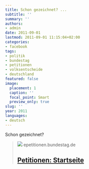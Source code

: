 ```yaml
---
title: Schon gezeichnet? ...
subtitle: ''
summary: ''
authors:
- admin
date: 2011-09-01
lastmod: 2011-09-01 11:15:04+02:00
categories:
- facebook
tags:
- politik
- bundestag
- petitionen
- volksentscheide
- deutschland
featured: false
image:
  placement: 1
  caption: ''
  focal_point: Smart
  preview_only: true
slug: ''
year: 2011
languages:
- deutsch
---
```


Schon gezeichnet?
> [![](https://epetitionen.bundestag.de/apps/epet/responsive/static/pix/startpage_photo1.jpg?action=petition%3Bsa%3Ddetails%3Bpetition%3D17143)](https://epetitionen.bundestag.de/index.php?action=petition%3Bsa%3Ddetails%3Bpetition%3D17143)
> epetitionen.bundestag.de
> ## [Petitionen: Startseite](https://epetitionen.bundestag.de/index.php?action=petition%3Bsa%3Ddetails%3Bpetition%3D17143)
>